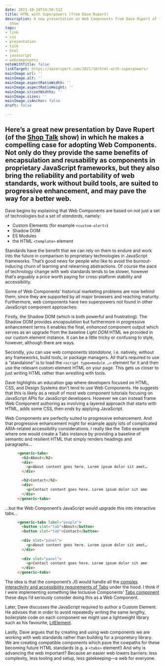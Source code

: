 ```yaml
---
date: 2021-10-19T14:50:51Z
title: HTML with Superpowers (from Dave Rupert)
description: A new presentation on Web Components from Dave Rupert of the Shop Talk
  show
tags:
- link
- css
- presentation
- talk
- html
- javascript
- webcomponents
noteWithTitle: false
linkTarget: https://daverupert.com/2021/10/html-with-superpowers/
mainImage.url: ''
mainImage.alt: ''
mainImage.aspectRatioWidth: ''
mainImage.aspectRatioHeight: ''
mainImage.srcsetWidths: ''
mainImage.sizes: ''
mainImage.isAnchor: false
draft: false

---
```

Here’s a great new presentation by Dave Rupert (of the [Shop Talk](https://shoptalkshow.com/) show) in which he makes a compelling case for adopting Web Components. Not only do they provide the same benefits of encapsulation and reusability as components in proprietary JavaScript frameworks, but they also bring the reliability and portability of web standards, work without build tools, are suited to progressive enhancement, and may pave the way for a better web. 
---

Dave begins by explaining that Web Components are based on not just a set of technologies but a set of _standards_, namely:

- Custom Elements (for example `<custom-alert>`)
- Shadow DOM
- ES Modules
- the HTML `<template>` element

Standards have the benefit that we can rely on them to endure and work into the future in comparison to proprietary technologies in JavaScript frameworks. That’s good news for people who like to avoid the burnout-inducing churn of learning and relearning abstractions. Of course the pace of technology change with web standards tends to be slower, however that’s arguably a price worth paying for cross-platform stability and accessibility.

Some of Web Components’ historical marketing problems are now behind them, since they are supported by all major browsers and reaching maturity. Furthermore, web components have two superpowers not found in other JavaScript component approaches: 

Firstly, the Shadow DOM (which is both powerful and frustrating). The Shadow DOM provides _encapsulation_ but furthermore in progressive enhancement terms it enables the final, _enhanced_ component output which serves as an upgrade from the baseline _Light DOM_ HTML we provided in our custom element instance. It can be a little tricky or confusing to style, however, although there are ways.

Secondly, you can use web components _standalone_, i.e. natively, without any frameworks, build tools, or package managers. All that’s required to use a “standalone” is to load the `<script type=module …>` element for it and then use the relevant custom element HTML on your page. This gets us closer to just writing HTML rather than wrestling with tools.

Dave highlights an education gap where developers focused on HTML, CSS, and Design Systems don’t tend to use Web Components. He suggests that this is likely as a result of most web component tutorials focusing on JavaScript APIs for JavaScript developers. However we can instead frame Web Component authoring as involving a layered approach that starts with HTML, adds some CSS, then _ends_ by applying JavaScript.

Web Components are perfectly suited to progressive enhancement. And that progressive enhancement might for example apply lots of complicated ARIA-related accessibility considerations. I really like the _Tabs_ example where one would create a Tabs instance by providing a baseline of semantic and resilient HTML that simply renders headings and paragraphs… 

<figure>

``` html
<generic-tabs>
  <h2>About</h2>
  <div>
    <p>About content goes here. Lorem ipsum dolor sit amet…</p>
  </div>

  <h2>Contact</h2>
  <div>
    <p>Contact content goes here. Lorem ipsum dolor sit amet…</p>
  </div> 
</generic-tabs>
```

</figure>

…but the Web Component’s JavaScript would upgrade this into interactive tabs…

<figure>

``` html
<generic-tabs label="people">
  <button slot="tab">About</button>
  <button slot="tab">Contact</button>
    
  <div slot="panel">
    <p>About content goes here. Lorem ipsum dolor sit amet…</p>
  </div>
    
  <div slot="panel">
    <p>Contact content goes here. Lorem ipsum dolor sit amet…</p>
  </div>
</generic-tabs>
```

</figure>

The idea is that the component’s JS would handle all the [complex interactivity and accessibility requirements of Tabs](https://github.com/thepassle/generic-components/blob/master/generic-tabs/GenericTabs.js#L98) under the hood. I think if I were implementing something like Inclusive Components’ [Tabs component](https://inclusive-components.design/tabbed-interfaces/) these days I’d seriously consider doing this as a Web Component.

Later, Dave discusses the JavaScript required to author a Custom Element. He advises that in order to avoid repeatedly writing the same lengthy, boilerplate code on each component we might use a lightweight library such as his favourite, [LitElement](https://lit-element.polymer-project.org/guide).

Lastly, Dave argues that by creating and using web components we are working with web standards rather than building for a proprietary library. We are creating compatible components which pave the cowpaths for these becoming future HTML standards (e.g. a `<tabs>` element!) And why is advancing the web important? Because an easier web lowers barriers: less complexity, less tooling and setup, less gatekeeping—a web for everyone.  
